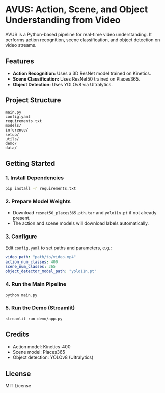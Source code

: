 # AVUS: Action, Scene, and Object Understanding from Video

AVUS is a Python-based pipeline for real-time video understanding. It performs action recognition, scene classification, and object detection on video streams.

## Features

- **Action Recognition:** Uses a 3D ResNet model trained on Kinetics.
- **Scene Classification:** Uses ResNet50 trained on Places365.
- **Object Detection:** Uses YOLOv8 via Ultralytics.

## Project Structure

```
main.py
config.yaml
requirements.txt
models/
inference/
setup/
utils/
demo/
data/
```

## Getting Started

### 1. Install Dependencies

```sh
pip install -r requirements.txt
```

### 2. Prepare Model Weights

- Download `resnet50_places365.pth.tar` and `yolo11n.pt` if not already present.
- The action and scene models will download labels automatically.

### 3. Configure

Edit `config.yaml` to set paths and parameters, e.g.:

```yaml
video_path: "path/to/video.mp4"
action_num_classes: 400
scene_num_classes: 365
object_detector_model_path: "yolo11n.pt"
```

### 4. Run the Main Pipeline

```sh
python main.py
```

### 5. Run the Demo (Streamlit)

```sh
streamlit run demo/app.py
```

## Credits

- Action model: Kinetics-400
- Scene model: Places365
- Object detection: YOLOv8 (Ultralytics)

## License

MIT License